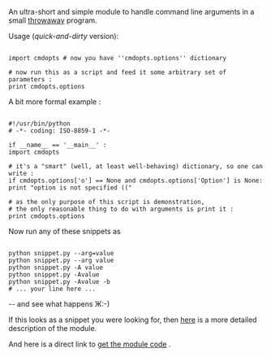 An ultra-short and simple module to handle command line arguments in a small [throwaway](http://www.paulgraham.com/langdes.html) program.

Usage (_quick-and-dirty_ version):
```

import cmdopts # now you have ''cmdopts.options'' dictionary

# now run this as a script and feed it some arbitrary set of parameters :
print cmdopts.options

```


A bit more formal example :
```

#!/usr/bin/python
# -*- coding: ISO-8859-1 -*-

if __name__ == '__main__' :
import cmdopts

# it's a "smart" (well, at least well-behaving) dictionary, so one can write :
if cmdopts.options['o'] == None and cmdopts.options['Option'] is None:
print "option is not specified (("

# as the only purpose of this script is demonstration,
# the only reasonable thing to do with arguments is print it :
print cmdopts.options

```


Now run any of these snippets as

```

python snippet.py --arg=value
python snippet.py --arg value
python snippet.py -A value
python snippet.py -Avalue
python snippet.py -Avalue -b
# ... your line here ...
```

-- and see what happens Ж:-)

If this looks as a snippet you were looking for, then [here](Description.md) is a more detailed description of the module.

And here is a direct link to [get the module code](http://py-command-line-options.googlecode.com/hg/cmdopt.py) .


